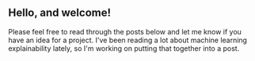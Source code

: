 ## Hello, and welcome!
Please feel free to read through the posts below and let me know if you have an idea for a project. I've been reading a lot about machine learning explainability lately, so I'm working on putting that together into a post. 